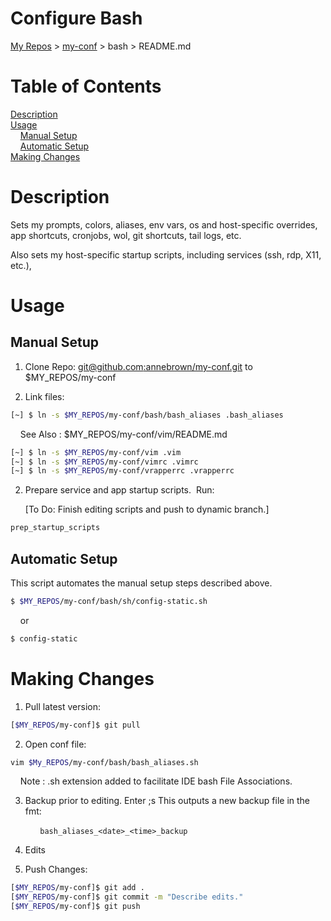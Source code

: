 # Configure Bash

[My Repos](https://github.com/annebrown/?tab=repositories) > [my-conf](../README.md) > bash > README.md 

# Table of Contents

[Description](#description)      
[Usage](#usage)      
    [Manual Setup](#manual-setup)      
    [Automatic Setup](#automatic-setup)      
[Making Changes](#making-changes)      

# Description

Sets my prompts, colors, aliases, env vars, os and host-specific overrides, app shortcuts, cronjobs, wol, git shortcuts, tail logs, etc.

Also sets my host-specific startup scripts, including services (ssh, rdp, X11, etc.),   

# Usage

## Manual Setup

1. Clone Repo: [git@github.com:annebrown/my-conf.git](https://github.com/annebrown/bash-conf.git) to $MY_REPOS/my-conf   

2. Link files: 

```bash
[~] $ ln -s $MY_REPOS/my-conf/bash/bash_aliases .bash_aliases     
```

    See Also : $MY_REPOS/my-conf/vim/README.md

```bash
[~] $ ln -s $MY_REPOS/my-conf/vim .vim
[~] $ ln -s $MY_REPOS/my-conf/vimrc .vimrc
[~] $ ln -s $MY_REPOS/my-conf/vrapperrc .vrapperrc
```

2. Prepare service and app startup scripts.  Run: 
   
   [To Do: Finish editing scripts and push to dynamic branch.]

```bash
prep_startup_scripts   
```

## Automatic Setup

This script automates the manual setup steps described above. 

```bash
$ $MY_REPOS/my-conf/bash/sh/config-static.sh
```

    or

```bash
$ config-static
```

# Making Changes

1. Pull latest version:

```bash
[$MY_REPOS/my-conf]$ git pull
```

2. Open conf file:

```bash
vim $My_REPOS/my-conf/bash/bash_aliases.sh
```

    Note : .sh extension added to facilitate IDE bash File Associations.

3. Backup prior to editing.  Enter ;s  This outputs a new backup file in the fmt:

            `bash_aliases_<date>_<time>_backup`

4. Edits

5. Push Changes:

```bash
[$MY_REPOS/my-conf]$ git add .
[$MY_REPOS/my-conf]$ git commit -m "Describe edits."
[$MY_REPOS/my-conf]$ git push
```